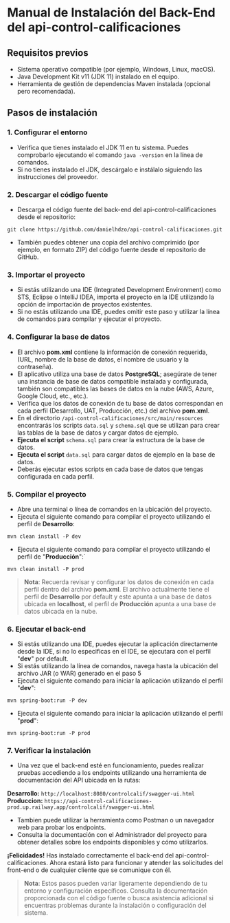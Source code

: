 # Manual de Instalación del Back-End del api-control-calificaciones

## Requisitos previos

- Sistema operativo compatible (por ejemplo, Windows, Linux, macOS).
- Java Development Kit v11 (JDK 11) instalado en el equipo.
- Herramienta de gestión de dependencias Maven instalada (opcional pero recomendada).

## Pasos de instalación

### 1. Configurar el entorno

- Verifica que tienes instalado el JDK 11 en tu sistema. Puedes comprobarlo ejecutando el comando `java -version` en la línea de comandos.
- Si no tienes instalado el JDK, descárgalo e instálalo siguiendo las instrucciones del proveedor.

### 2. Descargar el código fuente

- Descarga el código fuente del back-end del api-control-calificaciones desde el repositorio:

`git clone https://github.com/danielhdzo/api-control-calificaciones.git`

- También puedes obtener una copia del archivo comprimido (por ejemplo, en formato ZIP) del código fuente desde el repositorio de GitHub.

### 3. Importar el proyecto

- Si estás utilizando una IDE (Integrated Development Environment) como STS, Eclipse o IntelliJ IDEA, importa el proyecto en la IDE utilizando la opción de importación de proyectos existentes.
- Si no estás utilizando una IDE, puedes omitir este paso y utilizar la línea de comandos para compilar y ejecutar el proyecto.

### 4. Configurar la base de datos

- El archivo **pom.xml** contiene la información de conexión requerida, (URL, nombre de la base de datos, el nombre de usuario y la contraseña). 
- El aplicativo utiliza una base de datos **PostgreSQL**; asegúrate de tener una instancia de base de datos compatible instalada y configurada, también son compatibles las bases de datos en la nube (AWS, Azure, Google Cloud, etc., etc.).
- Verifica que los datos de conexión de tu base de datos correspondan en cada perfil (Desarrollo, UAT, Producción, etc.) del archivo **pom.xml**.
- En el directorio `/api-control-calificaciones/src/main/resources` encontrarás los scripts `data.sql` y `schema.sql` que se utilizan para crear las tablas de la base de datos y cargar datos de ejemplo. 
- **Ejecuta el script** `schema.sql` para crear la estructura de la base de datos. 
- **Ejecuta el script** `data.sql` para cargar datos de ejemplo en la base de datos.
- Deberás ejecutar estos scripts en cada base de datos que tengas configurada en cada perfil.

### 5. Compilar el proyecto

- Abre una terminal o línea de comandos en la ubicación del proyecto.
- Ejecuta el siguiente comando para compilar el proyecto utilizando el perfil de **Desarrollo**:

`mvn clean install -P dev`

- Ejecuta el siguiente comando para compilar el proyecto utilizando el perfil de "**Producción**":` 

`mvn clean install -P prod`

> **Nota**: Recuerda revisar y configurar los datos de conexión en cada perfil dentro del archivo **pom.xml**. El archivo actualmente tiene el perfil  de **Desarrollo** por default y este apunta a una base de datos ubicada en **localhost**, el perfil de **Producción** apunta a una base de datos ubicada en la nube.

### 6. Ejecutar el back-end

- Si estás utilizando una IDE, puedes ejecutar la aplicación directamente desde la IDE, si no lo especificas en el IDE, se ejecutara con  el perfil "**dev**" por default.
- Si estás utilizando la línea de comandos, navega hasta la ubicación del archivo JAR (o WAR) generado en el paso 5
- Ejecuta el siguiente comando para iniciar la aplicación utilizando el perfil "**dev**":

`mvn spring-boot:run -P dev`

- Ejecuta el siguiente comando para iniciar la aplicación utilizando el perfil "**prod**":

`mvn spring-boot:run -P prod`

### 7. Verificar la instalación

- Una vez que el back-end esté en funcionamiento, puedes realizar pruebas accediendo a los endpoints utilizando una herramienta de documentación del API ubicada en la rutas:

**Desarrollo:**
`http://localhost:8080/controlcalif/swagger-ui.html`
**Produccion:**
`https://api-control-calificaciones-prod.up.railway.app/controlcalif/swagger-ui.html`

- Tambien puede utilizar la herramienta como Postman o un navegador web para probar los endpoints.
- Consulta la documentación con el Administrador del proyecto para obtener detalles sobre los endpoints disponibles y cómo utilizarlos.

**¡Felicidades!** Has instalado correctamente el back-end del api-control-calificaciones. Ahora estará listo para funcionar y atender las solicitudes del front-end o de cualquier cliente que se comunique con él.

> **Nota**: Estos pasos pueden variar ligeramente dependiendo de tu entorno y configuración específicos. Consulta la documentación proporcionada con el código fuente o busca asistencia adicional si encuentras problemas durante la instalación o configuración del sistema.
